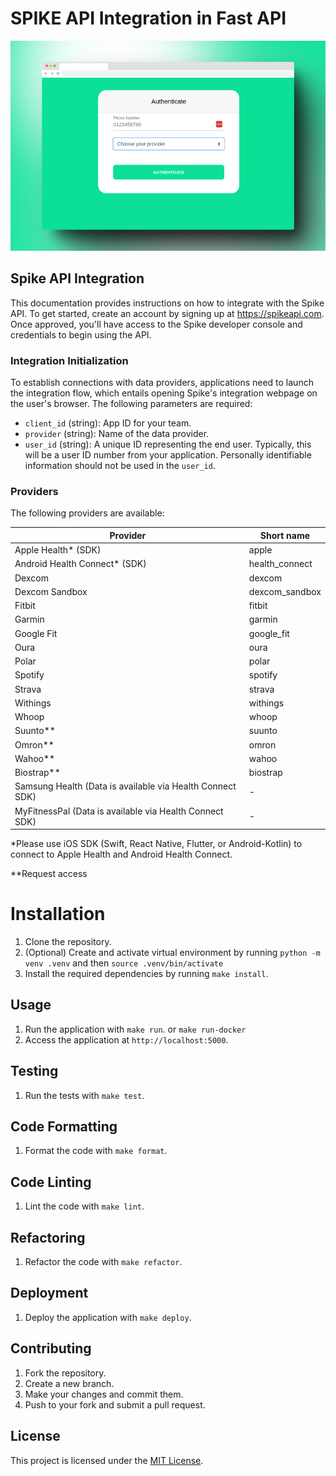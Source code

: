 # SPIKE API Integration in Fast API

![](./assets/screenshot.png)

## Spike API Integration

This documentation provides instructions on how to integrate with the Spike API. To get started, create an account by signing up at https://spikeapi.com. Once approved, you'll have access to the Spike developer console and credentials to begin using the API.

### Integration Initialization

To establish connections with data providers, applications need to launch the integration flow, which entails opening Spike's integration webpage on the user's browser. The following parameters are required:

- `client_id` (string): App ID for your team.
- `provider` (string): Name of the data provider.
- `user_id` (string): A unique ID representing the end user. Typically, this will be a user ID number from your application. Personally identifiable information should not be used in the `user_id`.

### Providers

The following providers are available:

| Provider | Short name |
| --- | --- |
| Apple Health* (SDK) | apple |
| Android Health Connect* (SDK) | health_connect |
| Dexcom | dexcom |
| Dexcom Sandbox | dexcom_sandbox |
| Fitbit | fitbit |
| Garmin | garmin |
| Google Fit | google_fit |
| Oura | oura |
| Polar | polar |
| Spotify | spotify |
| Strava | strava |
| Withings | withings |
| Whoop | whoop |
| Suunto** | suunto |
| Omron** | omron |
| Wahoo** | wahoo |
| Biostrap** | biostrap |
| Samsung Health (Data is available via Health Connect SDK) | - |
| MyFitnessPal (Data is available via Health Connect SDK) | - |

*Please use iOS SDK (Swift, React Native, Flutter, or Android-Kotlin) to connect to Apple Health and Android Health Connect.

**Request access

# Installation

1. Clone the repository.
2. (Optional) Create and activate virtual environment by running `python -m venv .venv` and then `source .venv/bin/activate`
2. Install the required dependencies by running `make install`.

## Usage

1. Run the application with `make run`. or `make run-docker`
2. Access the application at `http://localhost:5000`.

## Testing

1. Run the tests with `make test`.

## Code Formatting

1. Format the code with `make format`.

## Code Linting

1. Lint the code with `make lint`.

## Refactoring

1. Refactor the code with `make refactor`.

## Deployment

1. Deploy the application with `make deploy`.

## Contributing

1. Fork the repository.
2. Create a new branch.
3. Make your changes and commit them.
4. Push to your fork and submit a pull request.

## License

This project is licensed under the [MIT License](LICENSE).
